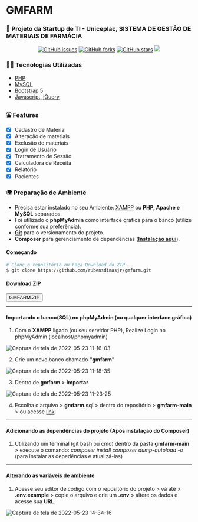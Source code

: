 # GMFARM

### 🚀 Projeto da Startup de TI - Uniceplac, SISTEMA DE GESTÃO DE MATERIAIS DE FARMÁCIA

<div align="center"><a href="https://github.com/rubensdimasjr/gmfarm/issues"><img alt="GitHub issues" src="https://img.shields.io/github/issues/rubensdimasjr/gmfarm"></a>&nbsp<a href="https://github.com/rubensdimasjr/gmfarm/network"><img alt="GitHub forks" src="https://img.shields.io/github/forks/rubensdimasjr/gmfarm"></a>&nbsp<a href="https://github.com/rubensdimasjr/gmfarm/stargazers"><img alt="GitHub stars" src="https://img.shields.io/github/stars/rubensdimasjr/gmfarm"></a>&nbsp<img src="https://img.shields.io/badge/status-in%20progress-blue?style=social&logo=appveyor"></div>

### 👨‍💻 Tecnologias Utilizadas

<ul>
<li><a href="https://www.php.net/">PHP</a></li>
<li><a href="https://www.mysql.com/">MySQL</a></li>
<li><a href="https://getbootstrap.com/">Bootstrap 5</a></li>
<li><a href="https://jquery.com/">Javascript, jQuery</a></li>
</ul>

### ⛲ Features

- [x] Cadastro de Materiai
- [x] Alteração de materiais
- [x] Exclusão de materiais
- [x] Login de Usuário
- [x] Tratramento de Sessão
- [x] Calculadora de Receita
- [x] Relatório
- [x] Pacientes

### 🌍 Preparação de Ambiente

- Precisa estar instalado no seu Ambiente: [XAMPP](https://www.apachefriends.org/pt_br/index.html) ou <b>PHP, Apache e MySQL</b> separados.
- Foi utilizado o <b>phpMyAdmin</b> como interface gráfica para o banco (utilize conforme sua preferência).
- <b>[Git](https://git-scm.com/)</b> para o versionamento do projeto.
- <b>Composer</b> para gerenciamento de dependências (<b>[Instalação aqui](https://getcomposer.org/download/)</b>).

#### Começando

```bash
# Clone o repositório ou Faça Download do ZIP 
$ git clone https://github.com/rubensdimasjr/gmfarm.git
```

#### Download ZIP

<a href="https://github.com/rubensdimasjr/gmfarm/archive/refs/heads/main.zip">
  <button type="button">GMFARM.ZIP</button>
</a>

<hr />

#### Importando o banco(SQL) no phpMyAdmin (ou qualquer interface gráfica)

1. Com o **XAMPP** ligado (ou seu servidor PHP), Realize Login no phpMyAdmin (localhost/phpmyadmin)

![Captura de tela de 2022-05-23 11-16-03](https://user-images.githubusercontent.com/33848110/169839785-5d8ade5a-97c0-4f56-b454-699646cb1d56.png)

2. Crie um novo banco chamado **"gmfarm"**

![Captura de tela de 2022-05-23 11-18-35](https://user-images.githubusercontent.com/33848110/169840357-595d1cbb-29dd-4986-9091-d2bd3ee5cd1e.png)

3. Dentro de **gmfarm** > **Importar**

![Captura de tela de 2022-05-23 11-23-25](https://user-images.githubusercontent.com/33848110/169841359-e3428670-8f55-4938-8276-de0ecbae7216.png)

4. Escolha o arquivo > **gmfarm.sql** > dentro do repositório > **gmfarm-main** > ou acesse [link](https://github.com/rubensdimasjr/gmfarm/blob/main/gmfarm.sql)

<hr />

#### Adicionando as dependências do projeto (Após instalação do **Composer**)

1. Utilizando um terminal (git bash ou cmd) dentro da pasta **gmfarm-main** > execute o comando: *composer install* *composer dump-autoload -o* (para instalar as depedências e atualizá-las)

<hr />

#### Alterando as variáveis de ambiente

1. Acesse seu editor de código com o repositório do projeto > vá até > **.env.example** > copie o arquivo e crie um **.env** > altere os dados e acesse sua **URL**.

![Captura de tela de 2022-05-23 14-34-16](https://user-images.githubusercontent.com/33848110/169875788-b76693e9-9a26-41e5-8828-0e8de3ca8b9d.png)

